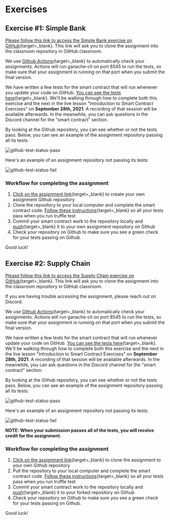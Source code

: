 ﻿# Exercises

## Exercise #1: Simple Bank

[Please follow this link to access the Simple Bank exercise on GitHub](https://classroom.github.com/a/r6Ichc_V){target=\_blank}. This link will ask you to clone the assignment into the classroom repository in GitHub classroom.

We use [Github Actions](https://github.com/features/actions){target=\_blank} to automatically check your assignments. Actions will run ganache-cli on port 8545 to run the tests, so make sure that your assignment is running on that port when you submit the final version.

We have written a few tests for the smart contract that will run whenever you update your code on GitHub. [You can see the tests here](https://github.com/ConsenSys-Academy/simple-bank-exercise/blob/master/test/simpleBank.test.js){target=\_blank}. We'll be walking through how to complete both this exercise and the next in the live lesson "Introduction to Smart Contract Exercises" on **September 28th, 2021**. A recording of that session will be available afterwards. In the meanwhile, you can ask questions in the Discord channel for the "smart contract" section.

By looking at the Github repository, you can see whether or not the tests pass. Below, you can see an example of the assignment repository passing all its tests:

![github-test-status-pass](github-test-status-pass.png)

Here's an example of an assignment repository not passing its tests:

![github-test-status-fail](github-test-status-fail.png)

### Workflow for completing the assignment

1. [Click on the assignment link](https://classroom.github.com/a/r6Ichc_V){target=\_blank} to create your own assignment Github repository
1. Clone the repository to your local computer and complete the smart contract code. [Follow these instructions](https://github.com/ConsenSys-Academy/simple-bank-exercise#instructions){target=\_blank} so all your tests pass when you run truffle test
1. Commit your smart contract work to the repository locally and [push](https://www.atlassian.com/git/tutorials/syncing/git-push){target=\_blank} it to your own assignment repository on Github
1. Check your repository on Github to make sure you see a green check for your tests passing on Github.

Good luck!

## Exercise #2: Supply Chain

[Please follow this link to access the Supply Chain exercise on GitHub](https://classroom.github.com/a/O-yrYqWz){target=\_blank}. This link will ask you to clone the assignment into the classroom repository in GitHub classroom.

If you are having trouble accessing the assignment, please reach out on Discord.

We use [Github Actions](https://github.com/features/actions){target=\_blank} to automatically check your assignments. Actions will run ganache-cli on port 8545 to run the tests, so make sure that your assignment is running on that port when you submit the final version.

We have written a few tests for the smart contract that will run whenever update your code on GitHub. [You can see the tests here](https://github.com/ConsenSys-Academy/simple-bank-exercise/blob/master/test/simpleBank.test.js){target=\_blank}. We'll be walking through how to complete both this exercise and the next in the live lesson "Introduction to Smart Contract Exercises" on **September 28th, 2021**. A recording of that session will be available afterwards. In the meanwhile, you can ask questions in the Discord channel for the "smart contract" section.

By looking at the Github repository, you can see whether or not the tests pass. Below, you can see an example of the assignment repository passing all its tests:

![github-test-status-pass](github-test-status-pass.png)

Here's an example of an assignment repository not passing its tests:

![github-test-status-fail](github-test-status-fail.png)

**NOTE: When your submission passes all of the tests, you will receive credit for the assignment.**

### Workflow for completing the assignment

1. [Click on the assignment link](https://classroom.github.com/a/O-yrYqWz){target=\_blank} to clone the assignment to your own Github repository
1. Pull the repository to your local computer and complete the smart contract code. [Follow these instructions](https://github.com/ConsenSys-Academy/simple-bank-exercise#instructions){target=\_blank} so all your tests pass when you run truffle test
1. Commit your smart contract work to the repository locally and [push](https://www.atlassian.com/git/tutorials/syncing/git-push){target=\_blank} it to your forked repository on Github
1. Check your repository on Github to make sure you see a green check for your tests passing on Github.

Good luck!
